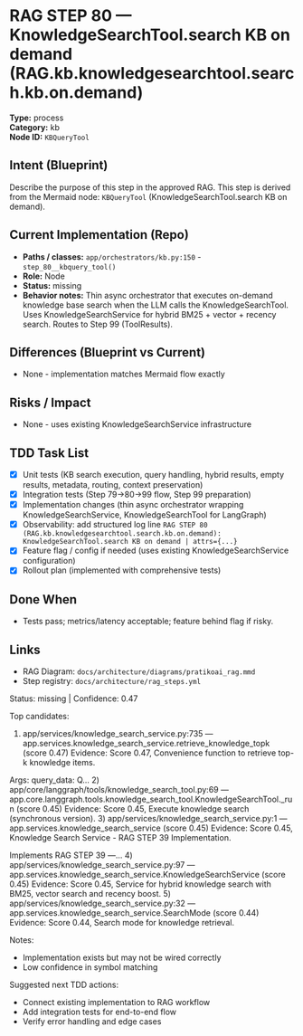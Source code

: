 # RAG STEP 80 — KnowledgeSearchTool.search KB on demand (RAG.kb.knowledgesearchtool.search.kb.on.demand)

**Type:** process  
**Category:** kb  
**Node ID:** `KBQueryTool`

## Intent (Blueprint)
Describe the purpose of this step in the approved RAG. This step is derived from the Mermaid node: `KBQueryTool` (KnowledgeSearchTool.search KB on demand).

## Current Implementation (Repo)
- **Paths / classes:** `app/orchestrators/kb.py:150` - `step_80__kbquery_tool()`
- **Role:** Node
- **Status:** missing
- **Behavior notes:** Thin async orchestrator that executes on-demand knowledge base search when the LLM calls the KnowledgeSearchTool. Uses KnowledgeSearchService for hybrid BM25 + vector + recency search. Routes to Step 99 (ToolResults).

## Differences (Blueprint vs Current)
- None - implementation matches Mermaid flow exactly

## Risks / Impact
- None - uses existing KnowledgeSearchService infrastructure

## TDD Task List
- [x] Unit tests (KB search execution, query handling, hybrid results, empty results, metadata, routing, context preservation)
- [x] Integration tests (Step 79→80→99 flow, Step 99 preparation)
- [x] Implementation changes (thin async orchestrator wrapping KnowledgeSearchService, KnowledgeSearchTool for LangGraph)
- [x] Observability: add structured log line
  `RAG STEP 80 (RAG.kb.knowledgesearchtool.search.kb.on.demand): KnowledgeSearchTool.search KB on demand | attrs={...}`
- [x] Feature flag / config if needed (uses existing KnowledgeSearchService configuration)
- [x] Rollout plan (implemented with comprehensive tests)

## Done When
- Tests pass; metrics/latency acceptable; feature behind flag if risky.

## Links
- RAG Diagram: `docs/architecture/diagrams/pratikoai_rag.mmd`
- Step registry: `docs/architecture/rag_steps.yml`


<!-- AUTO-AUDIT:BEGIN -->
Status: missing  |  Confidence: 0.47

Top candidates:
1) app/services/knowledge_search_service.py:735 — app.services.knowledge_search_service.retrieve_knowledge_topk (score 0.47)
   Evidence: Score 0.47, Convenience function to retrieve top-k knowledge items.

Args:
    query_data: Q...
2) app/core/langgraph/tools/knowledge_search_tool.py:69 — app.core.langgraph.tools.knowledge_search_tool.KnowledgeSearchTool._run (score 0.45)
   Evidence: Score 0.45, Execute knowledge search (synchronous version).
3) app/services/knowledge_search_service.py:1 — app.services.knowledge_search_service (score 0.45)
   Evidence: Score 0.45, Knowledge Search Service - RAG STEP 39 Implementation.

Implements RAG STEP 39 —...
4) app/services/knowledge_search_service.py:97 — app.services.knowledge_search_service.KnowledgeSearchService (score 0.45)
   Evidence: Score 0.45, Service for hybrid knowledge search with BM25, vector search and recency boost.
5) app/services/knowledge_search_service.py:32 — app.services.knowledge_search_service.SearchMode (score 0.44)
   Evidence: Score 0.44, Search mode for knowledge retrieval.

Notes:
- Implementation exists but may not be wired correctly
- Low confidence in symbol matching

Suggested next TDD actions:
- Connect existing implementation to RAG workflow
- Add integration tests for end-to-end flow
- Verify error handling and edge cases
<!-- AUTO-AUDIT:END -->
